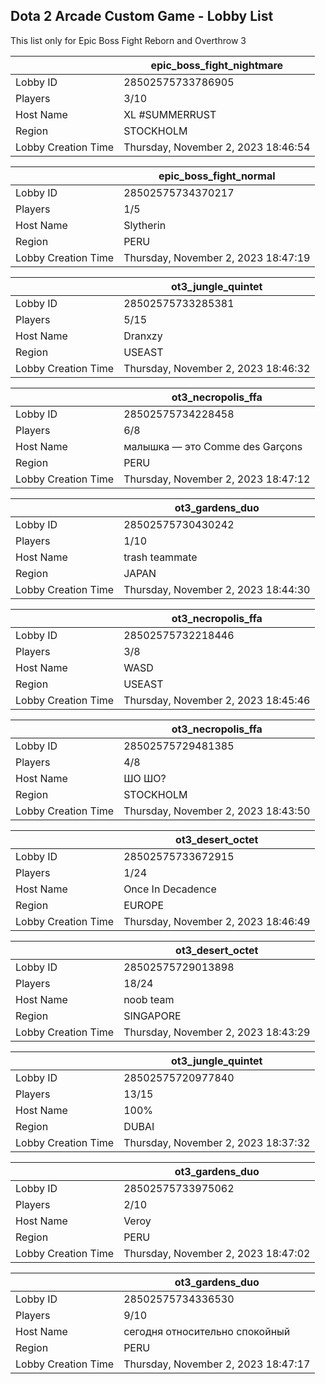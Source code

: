## Dota 2 Arcade Custom Game - Lobby List

This list only for Epic Boss Fight Reborn and Overthrow 3

|  | epic_boss_fight_nightmare |
| ------ | ------ |
| Lobby ID | 28502575733786905 |
| Players | 3/10 |
| Host Name | XL #SUMMERRUST |
| Region | STOCKHOLM |
| Lobby Creation Time | Thursday, November 2, 2023 18:46:54 |


|  | epic_boss_fight_normal |
| ------ | ------ |
| Lobby ID | 28502575734370217 |
| Players | 1/5 |
| Host Name | Slytherin |
| Region | PERU |
| Lobby Creation Time | Thursday, November 2, 2023 18:47:19 |


|  | ot3_jungle_quintet |
| ------ | ------ |
| Lobby ID | 28502575733285381 |
| Players | 5/15 |
| Host Name | Dranxzy |
| Region | USEAST |
| Lobby Creation Time | Thursday, November 2, 2023 18:46:32 |


|  | ot3_necropolis_ffa |
| ------ | ------ |
| Lobby ID | 28502575734228458 |
| Players | 6/8 |
| Host Name | малышка — это Comme des Garçons |
| Region | PERU |
| Lobby Creation Time | Thursday, November 2, 2023 18:47:12 |


|  | ot3_gardens_duo |
| ------ | ------ |
| Lobby ID | 28502575730430242 |
| Players | 1/10 |
| Host Name | trash teammate |
| Region | JAPAN |
| Lobby Creation Time | Thursday, November 2, 2023 18:44:30 |


|  | ot3_necropolis_ffa |
| ------ | ------ |
| Lobby ID | 28502575732218446 |
| Players | 3/8 |
| Host Name | WASD |
| Region | USEAST |
| Lobby Creation Time | Thursday, November 2, 2023 18:45:46 |


|  | ot3_necropolis_ffa |
| ------ | ------ |
| Lobby ID | 28502575729481385 |
| Players | 4/8 |
| Host Name | ШО ШО? |
| Region | STOCKHOLM |
| Lobby Creation Time | Thursday, November 2, 2023 18:43:50 |


|  | ot3_desert_octet |
| ------ | ------ |
| Lobby ID | 28502575733672915 |
| Players | 1/24 |
| Host Name | Once In Decadence |
| Region | EUROPE |
| Lobby Creation Time | Thursday, November 2, 2023 18:46:49 |


|  | ot3_desert_octet |
| ------ | ------ |
| Lobby ID | 28502575729013898 |
| Players | 18/24 |
| Host Name | noob team |
| Region | SINGAPORE |
| Lobby Creation Time | Thursday, November 2, 2023 18:43:29 |


|  | ot3_jungle_quintet |
| ------ | ------ |
| Lobby ID | 28502575720977840 |
| Players | 13/15 |
| Host Name | 100% |
| Region | DUBAI |
| Lobby Creation Time | Thursday, November 2, 2023 18:37:32 |


|  | ot3_gardens_duo |
| ------ | ------ |
| Lobby ID | 28502575733975062 |
| Players | 2/10 |
| Host Name | Veroy |
| Region | PERU |
| Lobby Creation Time | Thursday, November 2, 2023 18:47:02 |


|  | ot3_gardens_duo |
| ------ | ------ |
| Lobby ID | 28502575734336530 |
| Players | 9/10 |
| Host Name | сегодня относительно спокойный |
| Region | PERU |
| Lobby Creation Time | Thursday, November 2, 2023 18:47:17 |


